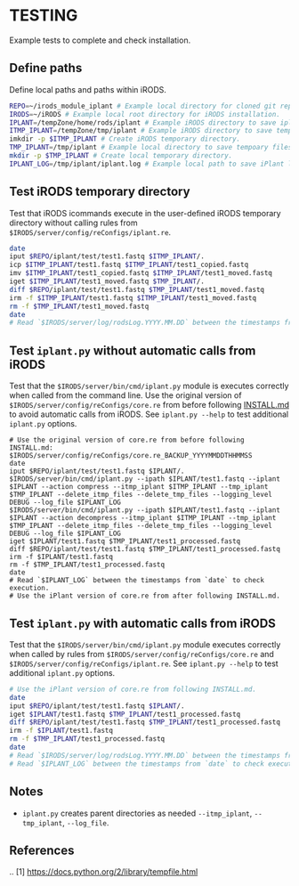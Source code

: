 # TESTING

Example tests to complete and check installation.

## Define paths

Define local paths and paths within iRODS.

```bash
REPO=~/irods_module_iplant # Example local directory for cloned git repository.
IRODS=~/iRODS # Example local root directory for iRODS installation.
IPLANT=/tempZone/home/rods/iplant # Example iRODS directory to save iplant data.
ITMP_IPLANT=/tempZone/tmp/iplant # Example iRODS directory to save temporary files.
imkdir -p $ITMP_IPLANT # Create iRODS temporary directory.
TMP_IPLANT=/tmp/iplant # Example local directory to save tempoary files.
mkdir -p $TMP_IPLANT # Create local temporary directory.
IPLANT_LOG=/tmp/iplant/iplant.log # Example local path to save iPlant log file.
```

## Test iRODS temporary directory

Test that iRODS icommands execute in the user-defined iRODS temporary directory without calling rules from `$IRODS/server/config/reConfigs/iplant.re`.

```bash
date
iput $REPO/iplant/test/test1.fastq $ITMP_IPLANT/.
icp $ITMP_IPLANT/test1.fastq $ITMP_IPLANT/test1_copied.fastq
imv $ITMP_IPLANT/test1_copied.fastq $ITMP_IPLANT/test1_moved.fastq
iget $ITMP_IPLANT/test1_moved.fastq $TMP_IPLANT/.
diff $REPO/iplant/test/test1.fastq $TMP_IPLANT/test1_moved.fastq
irm -f $ITMP_IPLANT/test1.fastq $ITMP_IPLANT/test1_moved.fastq
rm -f $TMP_IPLANT/test1_moved.fastq
date
# Read `$IRODS/server/log/rodsLog.YYYY.MM.DD` between the timestamps from `date` to check execution.
```

## Test `iplant.py` without automatic calls from iRODS

Test that the `$IRODS/server/bin/cmd/iplant.py` module is executes correctly when called from the command line. Use the original version of `$IRODS/server/config/reConfigs/core.re` from before following [INSTALL.md](INSTALL.md) to avoid automatic calls from iRODS. See `iplant.py --help` to test additional `iplant.py` options.

```
# Use the original version of core.re from before following INSTALL.md: $IRODS/server/config/reConfigs/core.re_BACKUP_YYYYMMDDTHHMMSS
date
iput $REPO/iplant/test/test1.fastq $IPLANT/.
$IRODS/server/bin/cmd/iplant.py --ipath $IPLANT/test1.fastq --iplant $IPLANT --action compress --itmp_iplant $ITMP_IPLANT --tmp_iplant $TMP_IPLANT --delete_itmp_files --delete_tmp_files --logging_level DEBUG --log_file $IPLANT_LOG
$IRODS/server/bin/cmd/iplant.py --ipath $IPLANT/test1.fastq --iplant $IPLANT --action decompress --itmp_iplant $ITMP_IPLANT --tmp_iplant $TMP_IPLANT --delete_itmp_files --delete_tmp_files --logging_level DEBUG --log_file $IPLANT_LOG
iget $IPLANT/test1.fastq $TMP_IPLANT/test1_processed.fastq
diff $REPO/iplant/test/test1.fastq $TMP_IPLANT/test1_processed.fastq
irm -f $IPLANT/test1.fastq
rm -f $TMP_IPLANT/test1_processed.fastq
date
# Read `$IPLANT_LOG` between the timestamps from `date` to check execution.
# Use the iPlant version of core.re from after following INSTALL.md.
```

## Test `iplant.py` with automatic calls from iRODS

Test that the `$IRODS/server/bin/cmd/iplant.py` module executes correctly when called by rules from `$IRODS/server/config/reConfigs/core.re` and `$IRODS/server/config/reConfigs/iplant.re`. See `iplant.py --help` to test additional `iplant.py` options.

```bash
# Use the iPlant version of core.re from following INSTALL.md.
date
iput $REPO/iplant/test/test1.fastq $IPLANT/.
iget $IPLANT/test1.fastq $TMP_IPLANT/test1_processed.fastq
diff $REPO/iplant/test/test1.fastq $TMP_IPLANT/test1_processed.fastq
irm -f $IPLANT/test1.fastq
rm -f $TMP_IPLANT/test1_processed.fastq
date
# Read `$IRODS/server/log/rodsLog.YYYY.MM.DD` between the timestamps from `date` to check execution.
# Read `$IPLANT_LOG` between the timestamps from `date` to check execution.
```

## Notes

- `iplant.py` creates parent directories as needed `--itmp_iplant`, `--tmp_iplant`, `--log_file`.

## References

.. [1] https://docs.python.org/2/library/tempfile.html
